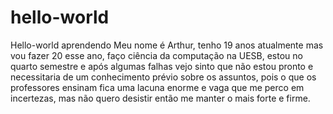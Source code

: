 # hello-world
Hello-world aprendendo
Meu nome é Arthur, tenho 19 anos atualmente mas vou fazer 20 esse ano, faço ciência da computação na UESB, estou no quarto semestre e após algumas falhas vejo sinto que não estou pronto e necessitaria de um conhecimento prévio sobre os assuntos, pois o que os professores ensinam fica uma lacuna enorme e vaga que me perco em incertezas, mas não quero desistir então me manter o mais forte e firme.
